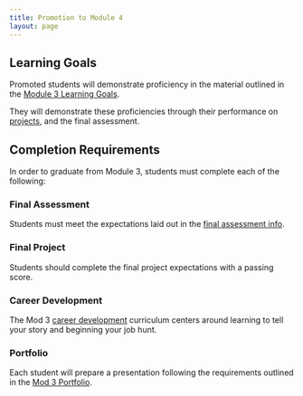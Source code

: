```yaml
---
title: Promotion to Module 4
layout: page
---
```


## Learning Goals

Promoted students will demonstrate proficiency in the material outlined in the [Module 3 Learning Goals](./learning_goals).

They will demonstrate these proficiencies through their performance on [projects](../projects), and the final assessment.

## Completion Requirements

In order to graduate from Module 3, students must complete each of the following:

### Final Assessment

Students must meet the expectations laid out in the [final assessment info](./final_assessment).

### Final Project

Students should complete the final project expectations with a passing score. 

### Career Development

The Mod 3 [career development](https://careerdev.turing.edu/module_three) curriculum centers around learning to tell your story and beginning your job hunt.

### Portfolio

Each student will prepare a presentation following the requirements outlined in the [Mod 3 Portfolio](./portfolio_requirements).
